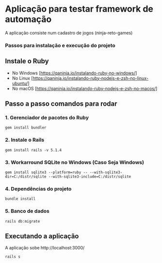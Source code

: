 # Aplicação para testar framework de automação

A aplicação consiste num cadastro de jogos (ninja-reto-games)


### Passos para instalação e execução do projeto

## Instale o Ruby

* No Windows [https://qaninja.io/instalando-ruby-no-windows/]
* No Linux [https://qaninja.io/instalando-ruby-nodejs-e-zsh-no-linux-ubuntu/]
* No macOS [https://qaninja.io/instalando-ruby-nodejs-e-zsh-no-macos/]

## Passo a passo comandos para rodar

### 1. Gerenciador de pacotes do Ruby


`
gem install bundler
`


### 2. Instale o Rails


`
gem install rails -v 5.1.4
`


### 3. Workarround SQLite no Windows (Caso Seja Windows)


`
gem install sqlite3 --platform=ruby -- --with-sqlite3-dir=C:/distr/sqlite --with-sqlite3-include=C:/distr/sqlite
`


### 4. Dependências do projeto


`
bundle install
`


### 5. Banco de dados


`
rails db:migrate
`


## Executando a aplicação

A aplicação sobe http://localhost:3000/

`
rails s
`

